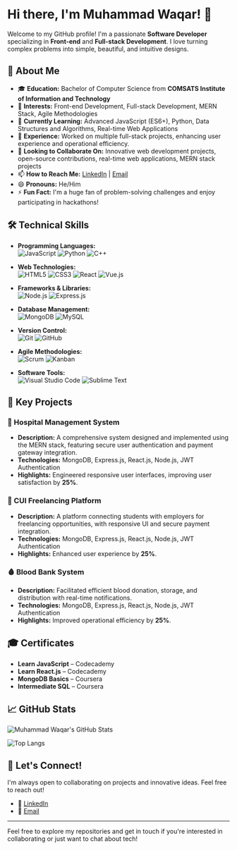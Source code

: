 # Hi there, I'm Muhammad Waqar! 👋

Welcome to my GitHub profile! I'm a passionate **Software Developer** specializing in **Front-end** and **Full-stack Development**. I love turning complex problems into simple, beautiful, and intuitive designs.

## 🚀 About Me

- 🎓 **Education:** Bachelor of Computer Science from **COMSATS Institute of Information and Technology**
- 👀 **Interests:** Front-end Development, Full-stack Development, MERN Stack, Agile Methodologies
- 🌱 **Currently Learning:** Advanced JavaScript (ES6+), Python, Data Structures and Algorithms, Real-time Web Applications
- 💼 **Experience:** Worked on multiple full-stack projects, enhancing user experience and operational efficiency.
- 💞️ **Looking to Collaborate On:** Innovative web development projects, open-source contributions, real-time web applications, MERN stack projects
- 📫 **How to Reach Me:** [LinkedIn](https://www.linkedin.com/in/muhmmad-waqar/) | [Email](mailto:itswaqarmalik11@gmail.com)
- 😄 **Pronouns:** He/Him
- ⚡ **Fun Fact:** I'm a huge fan of problem-solving challenges and enjoy participating in hackathons!

## 🛠️ Technical Skills

- **Programming Languages:**  
  ![JavaScript](https://img.shields.io/badge/-JavaScript-EDD222?style=flat&logo=javascript&logoColor=white) ![Python](https://img.shields.io/badge/-Python-3776AB?style=flat&logo=python&logoColor=white) ![C++](https://img.shields.io/badge/-C++-00599C?style=flat&logo=c%2B%2B&logoColor=white)

- **Web Technologies:**  
  ![HTML5](https://img.shields.io/badge/-HTML5-E34F26?style=flat&logo=html5&logoColor=white) ![CSS3](https://img.shields.io/badge/-CSS3-1572B6?style=flat&logo=css3&logoColor=white) ![React](https://img.shields.io/badge/-React-61DAFB?style=flat&logo=react&logoColor=white) ![Vue.js](https://img.shields.io/badge/-Vue.js-4FC08D?style=flat&logo=vue.js&logoColor=white)

- **Frameworks & Libraries:**  
  ![Node.js](https://img.shields.io/badge/-Node.js-339933?style=flat&logo=node.js&logoColor=white) ![Express.js](https://img.shields.io/badge/-Express.js-000000?style=flat&logo=express&logoColor=white)

- **Database Management:**  
  ![MongoDB](https://img.shields.io/badge/-MongoDB-47A248?style=flat&logo=mongodb&logoColor=white) ![MySQL](https://img.shields.io/badge/-MySQL-4479A1?style=flat&logo=mysql&logoColor=white)

- **Version Control:**  
  ![Git](https://img.shields.io/badge/-Git-F05032?style=flat&logo=git&logoColor=white) ![GitHub](https://img.shields.io/badge/-GitHub-181717?style=flat&logo=github&logoColor=white)

- **Agile Methodologies:**  
  ![Scrum](https://img.shields.io/badge/-Scrum-6DB33F?style=flat&logo=scrumalliance&logoColor=white) ![Kanban](https://img.shields.io/badge/-Kanban-0052CC?style=flat&logo=trello&logoColor=white)

- **Software Tools:**  
  ![Visual Studio Code](https://img.shields.io/badge/-VS%20Code-007ACC?style=flat&logo=visual-studio-code&logoColor=white) ![Sublime Text](https://img.shields.io/badge/-Sublime%20Text-FF9800?style=flat&logo=sublime-text&logoColor=white)

## 🌟 Key Projects

### 🏥 Hospital Management System
- **Description:** A comprehensive system designed and implemented using the MERN stack, featuring secure user authentication and payment gateway integration.
- **Technologies:** MongoDB, Express.js, React.js, Node.js, JWT Authentication
- **Highlights:** Engineered responsive user interfaces, improving user satisfaction by **25%**.

### 💼 CUI Freelancing Platform
- **Description:** A platform connecting students with employers for freelancing opportunities, with responsive UI and secure payment integration.
- **Technologies:** MongoDB, Express.js, React.js, Node.js, JWT Authentication
- **Highlights:** Enhanced user experience by **25%**.

### 🩸 Blood Bank System
- **Description:** Facilitated efficient blood donation, storage, and distribution with real-time notifications.
- **Technologies:** MongoDB, Express.js, React.js, Node.js, JWT Authentication
- **Highlights:** Improved operational efficiency by **25%**.

## 🎓 Certificates

- **Learn JavaScript** – Codecademy
- **Learn React.js** – Codecademy
- **MongoDB Basics** – Coursera
- **Intermediate SQL** – Coursera

## 📈 GitHub Stats

![Muhammad Waqar's GitHub Stats](https://github-readme-stats.vercel.app/api?username=muhmmadwaqar&show_icons=true&theme=radical)

![Top Langs](https://github-readme-stats.vercel.app/api/top-langs/?username=muhmmadwaqar&layout=compact&theme=radical)

## 🤝 Let's Connect!

I'm always open to collaborating on projects and innovative ideas. Feel free to reach out!

- 💼 [LinkedIn](https://www.linkedin.com/in/muhmmad-waqar/)
- 📧 [Email](mailto:itswaqarmalik11@gmail.com)

---

Feel free to explore my repositories and get in touch if you're interested in collaborating or just want to chat about tech!

